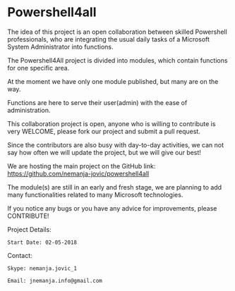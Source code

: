 # Powershell4all
The idea of this project is an open collaboration between skilled Powershell professionals, who are integrating the usual daily tasks of a Microsoft System Administrator into functions.

The Powershell4All project is divided into modules, which contain functions for one specific area.

At the moment we have only one module published, but many are on the way.

Functions are here to serve their user(admin) with the ease of administration.

This collaboration project is open, anyone who is willing to contribute is very WELCOME, please fork our project and submit a pull request.

Since the contributors are also busy with day-to-day activities, we can not say how often we will update the project, but we will give our best!

We are hosting the main project on the GitHub link: https://github.com/nemanja-jovic/powershell4all

The module(s) are still in an early and fresh stage, we are planning to add many functionalities related to many Microsoft technologies.

If you notice any bugs or you have any advice for improvements, please CONTRIBUTE!

Project Details:

	Start Date: 02-05-2018

Contact:

	Skype: nemanja.jovic_1

	Email: jnemanja.info@gmail.com
